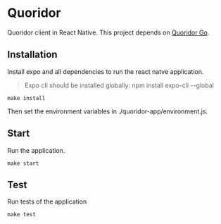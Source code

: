 # Quoridor

Quoridor client in React Native. This project depends on [Quoridor Go](https://github.com/marmelab/quoridor-go).

## Installation

Install expo and all dependencies to run the react natve application.

> Expo cli should be installed globally: npm install expo-cli --global

```
make install
```

Then set the environment variables in ./quoridor-app/environment.js.

## Start

Run the application.

```
make start
```

## Test

Run tests of the application

```
make test
```
